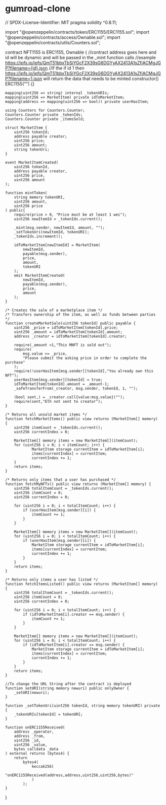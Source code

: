 # gumroad-clone
// SPDX-License-Identifier: MIT
pragma solidity ^0.8.11;

import "@openzeppelin/contracts/token/ERC1155/ERC1155.sol";
import "@openzeppelin/contracts/access/Ownable.sol";
import "@openzeppelin/contracts/utils/Counters.sol";

contract NFT1155 is ERC1155, Ownable {
    //contract address goes here and id will be dynamic and will be passed in the _mint function calls
    //example https://ipfs.io/ipfs/QmT51bbxTbSiYGcF2X39sG6DGYyAX2413A1sZfiACMgJGP?filename={id}.json
    //if the if id 1 then https://ipfs.io/ipfs/QmT51bbxTbSiYGcF2X39sG6DGYyAX2413A1sZfiACMgJGP?filename=1.json will return the data that needs to be minted
    constructor() ERC1155("") {}

    mapping(uint256 => string) internal _tokenURIs;
    mapping(uint256 => MarketItem) private idToMarketItem;
    mapping(address => mapping(uint256 => bool)) private userHasItem;

    using Counters for Counters.Counter;
    Counters.Counter private _tokenIds;
    Counters.Counter private _itemsSold;

    struct MarketItem {
        uint256 tokenId;
        address payable creator;
        uint256 price;
        uint256 amount;
        string tokenUri;
    }

    event MarketItemCreated(
        uint256 tokenId,
        address payable creator,
        uint256 price,
        uint256 amount
    );

    function mintToken(
        string memory tokenURI,
        uint256 amount,
        uint256 price
    ) public{
        require(price > 0, "Price must be at least 1 wei");
        uint256 newItemId = _tokenIds.current();

        _mint(msg.sender, newItemId, amount, "");
        _setTokenUri(newItemId, tokenURI);
        _tokenIds.increment();

        idToMarketItem[newItemId] = MarketItem(
            newItemId,
            payable(msg.sender),
            price,
            amount,
            tokenURI
        );
        emit MarketItemCreated(
            newItemId,
            payable(msg.sender),
            price,
            amount
        );
    }

    /* Creates the sale of a marketplace item */
    /* Transfers ownership of the item, as well as funds between parties */
    function createMarketSale(uint256 tokenId) public payable {
        uint256 _price = idToMarketItem[tokenId].price;
        uint256 _amount = idToMarketItem[tokenId].amount;
        address _creator = idToMarketItem[tokenId].creator;

        require(_amount >1,"This MNFT is sold out");
        require(
            msg.value >= _price,
            "Please submit the asking price in order to complete the purchase"
        );
        require(!userHasItem[msg.sender][tokenId],"You already own this NFT");
        userHasItem[msg.sender][tokenId] = true;
        idToMarketItem[tokenId].amount = _amount-1;
        _safeTransferFrom(_creator, msg.sender, tokenId, 1, "");
        
        (bool sent,) = _creator.call{value:msg.value}("");
        require(sent,"Eth not sent to creator");
    }

    /* Returns all unsold market items */
    function fetchMarketItems() public view returns (MarketItem[] memory) {
        uint256 itemCount = _tokenIds.current();
        uint256 currentIndex = 0;

        MarketItem[] memory items = new MarketItem[](itemCount);
        for (uint256 i = 0; i < itemCount; i++) {
                MarketItem storage currentItem = idToMarketItem[i];
                items[currentIndex] = currentItem;
                currentIndex += 1;
        }
        return items;
    }

    /* Returns only items that a user has purchased */
    function fetchMyNFTs() public view returns (MarketItem[] memory) {
        uint256 totalItemCount = _tokenIds.current();
        uint256 itemCount = 0;
        uint256 currentIndex = 0;

        for (uint256 i = 0; i < totalItemCount; i++) {
            if (userHasItem[msg.sender][i]) {
                itemCount += 1;
            }
        }

        MarketItem[] memory items = new MarketItem[](itemCount);
        for (uint256 i = 0; i < totalItemCount; i++) {
            if (userHasItem[msg.sender][i]) {
                MarketItem storage currentItem = idToMarketItem[i];
                items[currentIndex] = currentItem;
                currentIndex += 1;
            }
        }
        return items;
    }

    /* Returns only items a user has listed */
    function fetchItemsListed() public view returns (MarketItem[] memory) {
        uint256 totalItemCount = _tokenIds.current();
        uint256 itemCount = 0;
        uint256 currentIndex = 0;

        for (uint256 i = 0; i < totalItemCount; i++) {
            if (idToMarketItem[i].creator == msg.sender) {
                itemCount += 1;
            }
        }

        MarketItem[] memory items = new MarketItem[](itemCount);
        for (uint256 i = 0; i < totalItemCount; i++) {
            if (idToMarketItem[i].creator == msg.sender) {
                MarketItem storage currentItem = idToMarketItem[i];
                items[currentIndex] = currentItem;
                currentIndex += 1;
            }
        }
        return items;
    }

    //To change the URL String after the contract is deployed
    function setURI(string memory newuri) public onlyOwner {
        _setURI(newuri);
    }

    function _setTokenUri(uint256 tokenId, string memory tokenURI) private {
        _tokenURIs[tokenId] = tokenURI;
    }

    function onERC1155Received(
        address _operator,
        address _from,
        uint256 _id,
        uint256 _value,
        bytes calldata _data
    ) external returns (bytes4) {
        return
            bytes4(
                keccak256(
                    "onERC1155Received(address,address,uint256,uint256,bytes)"
                )
            );
    }
}

